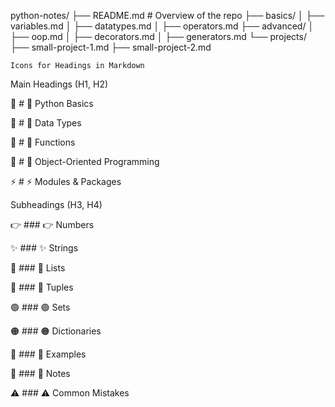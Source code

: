 python-notes/
├── README.md         # Overview of the repo
├── basics/
│   ├── variables.md
│   ├── datatypes.md
│   ├── operators.md
├── advanced/
│   ├── oop.md
│   ├── decorators.md
│   ├── generators.md
└── projects/
    ├── small-project-1.md
    ├── small-project-2.md




    Icons for Headings in Markdown
Main Headings (H1, H2)

📌 # 📌 Python Basics

🚀 # 🚀 Data Types

📖 # 📖 Functions

🧩 # 🧩 Object-Oriented Programming

⚡ # ⚡ Modules & Packages

Subheadings (H3, H4)

👉 ### 👉 Numbers

✨ ### ✨ Strings

🔹 ### 🔹 Lists

🔸 ### 🔸 Tuples

🟢 ### 🟢 Sets

🟠 ### 🟠 Dictionaries

🧮 ### 🧮 Examples

📝 ### 📝 Notes

⚠️ ### ⚠️ Common Mistakes